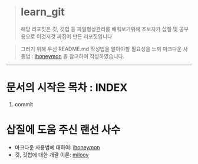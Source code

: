 > # learn_git
> 해당 리포짓은 깃, 깃헙 등 파일형상관리를 배워보기위해 초보자가 삽질 및 공부용으로 이것저것 짜집어 만든 리포짓입니다

> 그러기 위해 우선 README.md 작성법을 알아야할 필요성을 느껴 마크다운 사용법 : [ihoneymon](https://gist.github.com/ihoneymon/652be052a0727ad59601) 을 참고하여 작성하였습니다.

***

# 문서의 시작은 목차 : INDEX
1. commit

# 삽질에 도움 주신 랜선 사수
- 마크다운 사용법에 대하여: [ihoneymon](https://gist.github.com/ihoneymon/652be052a0727ad59601)
- 깃, 깃헙에 대한 개괄 이론: [milooy](https://www.slideshare.net/jayjin0427/git-github-145104268)
